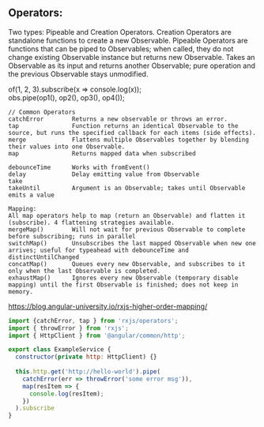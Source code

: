 ## Operators:
Two types: Pipeable and Creation Operators. Creation Operators are standalone functions to create a new Observable. Pipeable Operators are functions that can be piped to Observables; when called, they do not change existing Observable instance but returns new Observable. Takes an Observable as its input and returns another Observable; pure operation and the previous Observable stays unmodified.

of(1, 2, 3).subscribe(x => console.log(x));  
obs.pipe(op1(), op2(), op3(), op4());

```
// Common Operators
catchError        Returns a new observable or throws an error.
tap               Function returns an identical Observable to the source, but runs the specified callback for each items (side effects).
merge             Flattens multiple Observables together by blending their values into one Observable.             
map               Returns mapped data when subscribed

debounceTime      Works with fromEvent()
delay             Delay emitting value from Observable
take
takeUntil         Argument is an Observable; takes until Observable emits a value

Mapping:
All map operators help to map (return an Observable) and flatten it (subscribe). 4 flattening strategies available. 
mergeMap()        Will not wait for previous Observable to complete before subscribing; runs in parallel 
switchMap()       Unsubscribes the last mapped Observable when new one arrives; useful for typeahead with debounceTime and distinctUntilChanged
concatMap()       Queues every new Observable, and subscribes to it only when the last Observable is completed.
exhaustMap()      Ignores every new Observable (temporary disable mapping) until the first Observable is finished; does not keep in memory.

```

https://blog.angular-university.io/rxjs-higher-order-mapping/


```js
import {catchError, tap } from 'rxjs/operators';
import { throwError } from 'rxjs';
import { HttpClient } from '@angular/common/http';

export class ExampleService {
  constructor(private http: HttpClient) {}
  
  this.http.get('http://hello-world').pipe(
    catchError(err => throwError('some error msg')),
    map(resItem => {
      console.log(resItem);
    })
  ).subscribe
}

``` 
